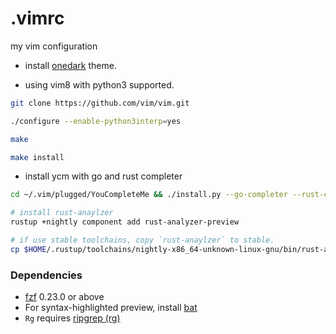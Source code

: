 # .vimrc
my vim configuration

- install [onedark][onedark] theme.

- using vim8 with python3 supported.
```sh
git clone https://github.com/vim/vim.git

./configure --enable-python3interp=yes

make

make install
```

-  install ycm with go and rust completer
```sh
cd ~/.vim/plugged/YouCompleteMe && ./install.py --go-completer --rust-completer

# install rust-anaylzer
rustup +nightly component add rust-analyzer-preview

# if use stable toolchains, copy `rust-anaylzer` to stable.
cp $HOME/.rustup/toolchains/nightly-x86_64-unknown-linux-gnu/bin/rust-analyzer $HOME/.rustup/toolchains/stable-x86_64-unknown-linux-gnu/bin
```

### Dependencies

- [fzf][fzf-main] 0.23.0 or above
- For syntax-highlighted preview, install [bat](https://github.com/sharkdp/bat)
- `Rg` requires [ripgrep (rg)][rg]

[fzf-main]: https://github.com/junegunn/fzf
[rg]:    https://github.com/BurntSushi/ripgrep
[onedark]: https://github.com/joshdick/onedark.vim
